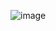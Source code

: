 ![image](https://github.com/hmartiins/TDE-4SEM/assets/51277667/f447d296-5d97-40ba-9f07-698a2db2bf5d)
